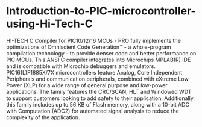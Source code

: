 # Introduction-to-PIC-microcontroller-using-Hi-Tech-C
HI-TECH C Compiler for PIC10/12/16 MCUs - PRO fully implements the optimizations of Omniscient Code Generation™ - a whole-program compilation technology - to provide denser code and better performance on PIC MCUs. This ANSI C compiler integrates into Microchips MPLAB(R) IDE and is compatible with Microchip debuggers and emulators. PIC16(L)F1885X/7X microcontrollers feature Analog, Core Independent Peripherals and communication peripherals, combined with eXtreme Low Power (XLP) for a wide range of general purpose and low-power applications. The family features the CRC/SCAN, HLT and Windowed WDT to support customers looking to add safety to their application. Additionally, this family includes up to 56 KB of Flash memory, along with a 10-bit ADC with Computation (ADC2) for automated signal analysis to reduce the complexity of the application.
